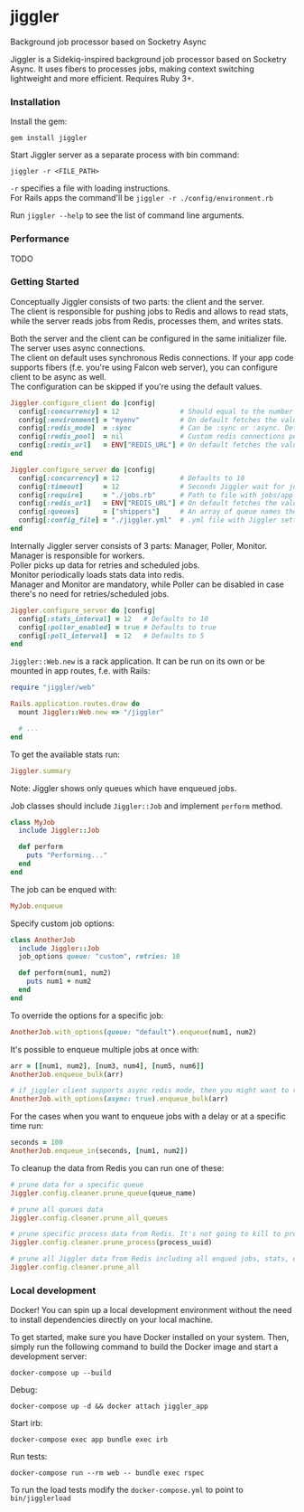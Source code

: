 # jiggler
Background job processor based on Socketry Async

Jiggler is a Sidekiq-inspired background job processor based on Socketry Async.
It uses fibers to processes jobs, making context switching lightweight and more efficient. Requires Ruby 3+.

### Installation

Install the gem:
```
gem install jiggler
```

Start Jiggler server as a separate process with bin command:
```
jiggler -r <FILE_PATH>
```
`-r` specifies a file with loading instructions. \
For Rails apps the command'll be `jiggler -r ./config/environment.rb`

Run `jiggler --help` to see the list of command line arguments.

### Performance

TODO

### Getting Started

Conceptually Jiggler consists of two parts: the client and the server. \
The client is responsible for pushing jobs to Redis and allows to read stats, while the server reads jobs from Redis, processes them, and writes stats.

Both the server and the client can be configured in the same initializer file. \
The server uses async connections. \
The client on default uses synchronous Redis connections. If your app code supports fibers (f.e. you're using Falcon web server), you can configure client to be async as well. \
The configuration can be skipped if you're using the default values.

```ruby
Jiggler.configure_client do |config|
  config[:concurrency] = 12               # Should equal to the number of threads/fibers in the client app. Defaults to 10
  config[:environment] = "myenv"          # On default fetches the value ENV["APP_ENV"] and fallbacks to "development"
  config[:redis_mode]  = :sync            # Can be :sync or :async. Defaults to :sync
  config[:redis_pool]  = nil              # Custom redis connections pool compatible with Async::Pool
  config[:redis_url]   = ENV["REDIS_URL"] # On default fetches the value from ENV["REDIS_URL"]
end

Jiggler.configure_server do |config|
  config[:concurrency] = 12               # Defaults to 10
  config[:timeout]     = 12               # Seconds Jiggler wait for jobs to finish before shotdown. Defaults to 25
  config[:require]     = "./jobs.rb"      # Path to file with jobs/app initializer
  config[:redis_url]   = ENV["REDIS_URL"] # On default fetches the value from ENV["REDIS_URL"]
  config[:queues]      = ["shippers"]     # An array of queue names the server is going to listen to
  config[:config_file] = "./jiggler.yml"  # .yml file with Jiggler settings
end
```

Internally Jiggler server consists of 3 parts: Manager, Poller, Monitor. \
Manager is responsible for workers. \
Poller picks up data for retries and scheduled jobs. \
Monitor periodically loads stats data into redis. \
Manager and Monitor are mandatory, while Poller can be disabled in case there's no need for retries/scheduled jobs.

```ruby
Jiggler.configure_server do |config|
  config[:stats_interval] = 12   # Defaults to 10
  config[:poller_enabled] = true # Defaults to true
  config[:poll_interval]  = 12   # Defaults to 5
end
```

`Jiggler::Web.new` is a rack application. It can be run on its own or be mounted in app routes, f.e. with Rails:

```ruby
require "jiggler/web"

Rails.application.routes.draw do
  mount Jiggler::Web.new => "/jiggler"

  # ...
end
```

To get the available stats run:
```ruby
Jiggler.summary
```
Note: Jiggler shows only queues which have enqueued jobs. 

Job classes should include `Jiggler::Job` and implement `perform` method.

```ruby
class MyJob
  include Jiggler::Job

  def perform
    puts "Performing..."
  end
end
```

The job can be enqued with:
```ruby
MyJob.enqueue
```

Specify custom job options:
```ruby
class AnotherJob
  include Jiggler::Job
  job_options queue: "custom", retries: 10

  def perform(num1, num2)
    puts num1 + num2
  end
end
```

To override the options for a specific job:
```ruby
AnotherJob.with_options(queue: "default").enqueue(num1, num2)
```

It's possible to enqueue multiple jobs at once with:
```ruby
arr = [[num1, num2], [num3, num4], [num5, num6]]
AnotherJob.enqueue_bulk(arr)

# if jiggler client supports async redis mode, then you might want to run in async manner
AnotherJob.with_options(async: true).enqueue_bulk(arr)
```

For the cases when you want to enqueue jobs with a delay or at a specific time run:
```ruby
seconds = 100
AnotherJob.enqueue_in(seconds, [num1, num2])
```

To cleanup the data from Redis you can run one of these:
```ruby
# prune data for a specific queue
Jiggler.config.cleaner.prune_queue(queue_name)

# prune all queues data
Jiggler.config.cleaner.prune_all_queues

# prune specific process data from Redis. It's not going to kill to process, only data removal 
Jiggler.config.cleaner.prune_process(process_uuid)

# prune all Jiggler data from Redis including all enqued jobs, stats, etc.
Jiggler.config.cleaner.prune_all
```

### Local development

Docker! You can spin up a local development environment without the need to install dependencies directly on your local machine.

To get started, make sure you have Docker installed on your system. Then, simply run the following command to build the Docker image and start a development server:
```
docker-compose up --build
```

Debug:
```
docker-compose up -d && docker attach jiggler_app
```

Start irb:
```
docker-compose exec app bundle exec irb
```

Run tests: 
```
docker-compose run --rm web -- bundle exec rspec
```

To run the load tests modify the `docker-compose.yml` to point to `bin/jigglerload`

